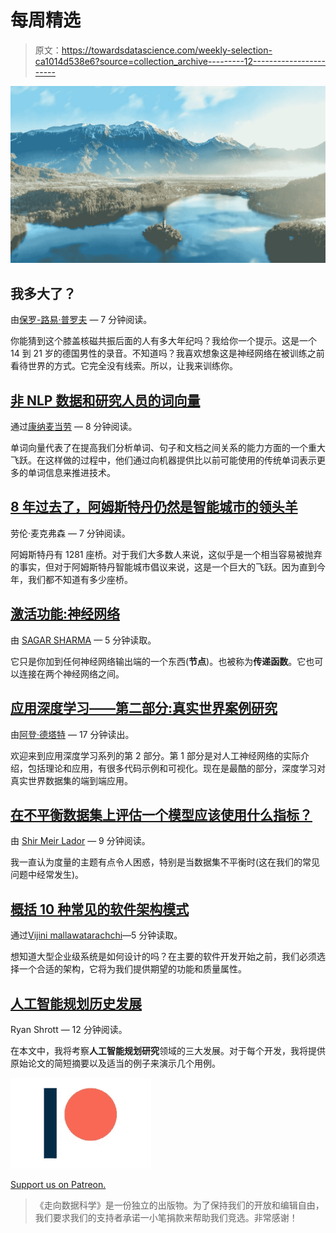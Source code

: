 # 每周精选

> 原文：<https://towardsdatascience.com/weekly-selection-ca1014d538e6?source=collection_archive---------12----------------------->

![](img/f9bfd7c34796914907fe1edf08166577.png)

## 我多大了？

由[保罗-路易·普罗夫](https://medium.com/u/f04906b48188?source=post_page-----ca1014d538e6--------------------------------) — 7 分钟阅读。

你能猜到这个膝盖核磁共振后面的人有多大年纪吗？我给你一个提示。这是一个 14 到 21 岁的德国男性的录音。不知道吗？我喜欢想象这是神经网络在被训练之前看待世界的方式。它完全没有线索。所以，让我来训练你。

## [非 NLP 数据和研究人员的词向量](https://medium.com/towards-data-science/word-vectors-for-non-nlp-data-and-research-people-8d689c692353)

通过[康纳麦当劳](https://medium.com/u/ba51f8852812?source=post_page-----ca1014d538e6--------------------------------) — 8 分钟阅读。

单词向量代表了在提高我们分析单词、句子和文档之间关系的能力方面的一个重大飞跃。在这样做的过程中，他们通过向机器提供比以前可能使用的传统单词表示更多的单词信息来推进技术。

## [8 年过去了，阿姆斯特丹仍然是智能城市的领头羊](https://medium.com/towards-data-science/8-years-on-amsterdam-is-still-leading-the-way-as-a-smart-city-79bd91c7ac13)

劳伦·麦克弗森 — 7 分钟阅读。

阿姆斯特丹有 1281 座桥。对于我们大多数人来说，这似乎是一个相当容易被抛弃的事实，但对于阿姆斯特丹智能城市倡议来说，这是一个巨大的飞跃。因为直到今年，我们都不知道有多少座桥。

## [激活功能:神经网络](https://medium.com/towards-data-science/activation-functions-neural-networks-1cbd9f8d91d6)

由 [SAGAR SHARMA](https://medium.com/u/165370addbb5?source=post_page-----ca1014d538e6--------------------------------) — 5 分钟读取。

它只是你加到任何神经网络输出端的一个东西(**节点**)。也被称为**传递函数**。它也可以连接在两个神经网络之间。

## [应用深度学习——第二部分:真实世界案例研究](https://medium.com/towards-data-science/applied-deep-learning-part-2-real-world-case-studies-1bb4b142a585)

由[阿登·德塔特](https://medium.com/u/6db35fa87ba2?source=post_page-----ca1014d538e6--------------------------------) — 17 分钟读出。

欢迎来到应用深度学习系列的第 2 部分。第 1 部分是对人工神经网络的实际介绍，包括理论和应用，有很多代码示例和可视化。现在是最酷的部分，深度学习对真实世界数据集的端到端应用。

## [在不平衡数据集上评估一个模型应该使用什么指标？](https://medium.com/towards-data-science/what-metrics-should-we-use-on-imbalanced-data-set-precision-recall-roc-e2e79252aeba)

由 [Shir Meir Lador](https://medium.com/u/a89cb824340d?source=post_page-----ca1014d538e6--------------------------------) — 9 分钟阅读。

我一直认为度量的主题有点令人困惑，特别是当数据集不平衡时(这在我们的常见问题中经常发生)。

## [概括 10 种常见的软件架构模式](https://medium.com/towards-data-science/10-common-software-architectural-patterns-in-a-nutshell-a0b47a1e9013)

通过[Vijini mallawatarachchi](https://medium.com/u/8002c1aed6e7?source=post_page-----ca1014d538e6--------------------------------)—5 分钟读取。

想知道大型企业级系统是如何设计的吗？在主要的软件开发开始之前，我们必须选择一个合适的架构，它将为我们提供期望的功能和质量属性。

## [人工智能规划历史发展](https://medium.com/towards-data-science/ai-planning-historical-developments-edcd9f24c991)

Ryan Shrott — 12 分钟阅读。

在本文中，我将考察**人工智能规划研究**领域的三大发展。对于每个开发，我将提供原始论文的简短摘要以及适当的例子来演示几个用例。

![](img/93fbc5fa9e47da8ce36fb63674794f6d.png)

[Support us on Patreon.](https://www.patreon.com/towardsdatascience)

> 《走向数据科学》是一份独立的出版物。为了保持我们的开放和编辑自由，我们要求我们的支持者承诺一小笔捐款来帮助我们竞选。非常感谢！